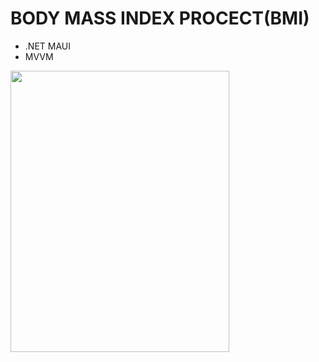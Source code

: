 # BODY MASS INDEX PROCECT(BMI)

- .NET MAUI
- MVVM

<img align="left" src="https://github.com/BusraYorulmaz/BMI/blob/main/screenshots/bmı_screen.png" width="350" height="450" />

 
